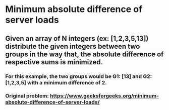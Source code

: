 # Minimum absolute difference of server loads
## Given an array of N integers (ex: [1,2,3,5,13]) distribute the given integers between two groups in the way that, the absolute difference of respective sums is minimized. 
### For this example, the two groups would be G1: [13] and G2: [1,2,3,5] with a minimum difference of 2.
### Original problem: https://www.geeksforgeeks.org/minimum-absolute-difference-of-server-loads/ 
